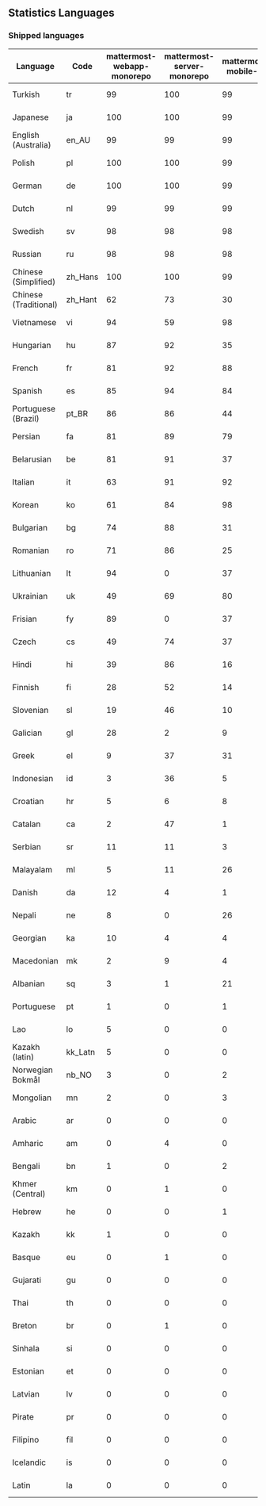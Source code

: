 ## Statistics Languages ##
###  Shipped languages  ###
|Language|Code|mattermost-webapp-monorepo|mattermost-server-monorepo|mattermost-mobile-v2|mattermost-desktop|mattermost-playbooks-webapp|calls-webapp|Total|Last Modified|
|---|---|---|---|---|---|---|---|---|---|
|Turkish|tr| 99| 100| 99| 100| 0| 100| 99|2023-10-09T15:20:58.602115Z|
|Japanese|ja| 100| 100| 99| 100| 0| 100| 99|2023-10-09T15:20:58.653981Z|
|English (Australia)|en_AU| 99| 99| 99| 100| 0| 0| 99|2023-10-09T15:20:58.035079Z|
|Polish|pl| 100| 100| 99| 100| 0| 100| 99|2023-10-09T15:20:58.690143Z|
|German|de| 100| 100| 99| 100| 0| 100| 99|2023-10-09T15:20:58.016164Z|
|Dutch|nl| 99| 99| 99| 100| 0| 100| 99|2023-10-09T15:20:58.677772Z|
|Swedish|sv| 98| 98| 98| 100| 0| 100| 98|2023-10-09T15:20:58.722395Z|
|Russian|ru| 98| 98| 98| 100| 0| 76| 95|2023-10-09T15:20:58.635903Z|
|Chinese (Simplified)|zh_Hans| 100| 100| 99| 100| 0| 100| 95|2023-10-09T15:20:57.952782Z|
|Chinese (Traditional)|zh_Hant| 62| 73| 30| 94| 0| 4| 88|2023-10-09T15:20:57.963052Z|
|Vietnamese|vi| 94| 59| 98| 100| 0| 100| 86|2023-10-09T15:20:58.610323Z|
|Hungarian|hu| 87| 92| 35| 89| 0| 0| 82|2023-10-09T15:20:58.054456Z|
|French|fr| 81| 92| 88| 100| 0| 58| 82|2023-10-09T15:20:58.074036Z|
|Spanish|es| 85| 94| 84| 88| 0| 28| 81|2023-10-09T15:20:58.647293Z|
|Portuguese (Brazil)|pt_BR| 86| 86| 44| 70| 0| 100| 81|2023-10-09T15:20:57.998024Z|
|Persian|fa| 81| 89| 79| 89| 0| 0| 78|2023-10-09T15:20:57.980316Z|
|Belarusian|be| 81| 91| 37| 8| 0| 0| 76|2023-10-09T15:20:58.116974Z|
|Italian|it| 63| 91| 92| 21| 0| 24| 72|2023-10-09T15:20:58.091256Z|
|Korean|ko| 61| 84| 98| 100| 0| 99| 71|2023-10-09T15:20:58.661270Z|
|Bulgarian|bg| 74| 88| 31| 0| 0| 0| 70|2023-10-09T15:20:58.622422Z|
|Romanian|ro| 71| 86| 25| 0| 0| 0| 67|2023-10-09T15:20:58.706910Z|
|Lithuanian|lt| 94| 0| 37| 86| 0| 89| 63|2023-10-09T15:20:58.418249Z|
|Ukrainian|uk| 49| 69| 80| 72| 0| 0| 59|2023-10-09T15:20:57.943711Z|
|Frisian|fy| 89| 0| 37| 0| 0| 0| 57|2023-10-09T15:20:58.256331Z|
|Czech|cs| 49| 74| 37| 86| 0| 100| 53|2023-10-09T15:20:58.172047Z|
|Hindi|hi| 39| 86| 16| 0| 0| 0| 47|2023-10-09T15:20:58.297250Z|
|Finnish|fi| 28| 52| 14| 0| 0| 0| 32|2023-10-09T15:20:58.231176Z|
|Slovenian|sl| 19| 46| 10| 0| 0| 0| 23|2023-10-09T15:20:58.552528Z|
|Galician|gl| 28| 2| 9| 0| 0| 0| 19|2023-10-09T15:20:58.269487Z|
|Greek|el| 9| 37| 31| 0| 0| 0| 18|2023-10-09T15:20:58.196617Z|
|Indonesian|id| 3| 36| 5| 100| 0| 0| 15|2023-10-09T15:20:58.328649Z|
|Croatian|hr| 5| 6| 8| 9| 0| 100| 14|2023-10-09T15:20:58.309450Z|
|Catalan|ca| 2| 47| 1| 0| 0| 0| 13|2023-10-09T15:20:58.159395Z|
|Serbian|sr| 11| 11| 3| 100| 0| 0| 13|2023-10-09T15:20:58.579493Z|
|Malayalam|ml| 5| 11| 26| 0| 0| 0| 9|2023-10-09T15:20:58.449964Z|
|Danish|da| 12| 4| 1| 0| 0| 0| 8|2023-10-09T15:20:58.185551Z|
|Nepali|ne| 8| 0| 26| 0| 0| 0| 7|2023-10-09T15:20:58.498015Z|
|Georgian|ka| 10| 4| 4| 0| 0| 0| 7|2023-10-09T15:20:58.352287Z|
|Macedonian|mk| 2| 9| 4| 26| 0| 0| 5|2023-10-09T15:20:58.439177Z|
|Albanian|sq| 3| 1| 21| 0| 0| 0| 5|2023-10-09T15:20:58.565516Z|
|Portuguese|pt| 1| 0| 1| 86| 0| 0| 3|2023-10-09T15:20:58.520311Z|
|Lao|lo| 5| 0| 0| 0| 0| 0| 3|2023-10-09T15:20:58.408506Z|
|Kazakh (latin)|kk_Latn| 5| 0| 0| 0| 0| 0| 3|2023-10-09T15:20:58.377591Z|
|Norwegian Bokmål|nb_NO| 3| 0| 2| 0| 0| 0| 2|2023-10-09T15:20:58.485643Z|
|Mongolian|mn| 2| 0| 3| 0| 0| 0| 2|2023-10-09T15:20:58.474766Z|
|Arabic|ar| 0| 0| 0| 42| 0| 0| 1|2023-10-09T15:20:58.462991Z|
|Amharic|am| 0| 4| 0| 0| 0| 0| 1|2023-10-09T15:20:58.102825Z|
|Bengali|bn| 1| 0| 2| 0| 0| 0| 1|2023-10-09T15:20:58.129127Z|
|Khmer (Central)|km| 0| 1| 0| 0| 0| 0| 0|2023-10-09T15:20:58.389365Z|
|Hebrew|he| 0| 0| 1| 0| 0| 0| 0|2023-10-09T15:20:58.288807Z|
|Kazakh|kk| 1| 0| 0| 0| 0| 0| 0|2023-10-09T15:20:58.364072Z|
|Basque|eu| 0| 1| 0| 0| 0| 0| 0|2023-10-09T15:20:58.220029Z|
|Gujarati|gu| 0| 0| 0| 0| 0| 0| 0|2023-10-09T15:20:58.279932Z|
|Thai|th| 0| 0| 0| 6| 0| 0| 0|2023-10-09T15:20:58.586605Z|
|Breton|br| 0| 1| 0| 0| 0| 0| 0|2023-10-09T15:20:58.146710Z|
|Sinhala|si| 0| 0| 0| 0| 0| 0| 0|2023-10-09T15:20:58.537638Z|
|Estonian|et| 0| 0| 0| 0| 0| 0| 0|2023-10-09T15:20:58.209138Z|
|Latvian|lv| 0| 0| 0| 0| 0| 0| 0|2023-10-09T15:20:58.426415Z|
|Pirate|pr| 0| 0| 0| 0| 0| 0| 0|2023-10-09T15:20:58.506339Z|
|Filipino|fil| 0| 0| 0| 0| 0| 0| 0|2023-10-09T15:20:58.242109Z|
|Icelandic|is| 0| 0| 0| 0| 0| 0| 0|2023-10-09T15:20:58.340445Z|
|Latin|la| 0| 0| 0| 0| 0| 0| 0|2023-10-09T15:20:58.399153Z|
